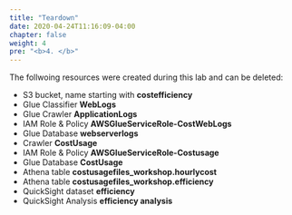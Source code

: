 ```yaml
---
title: "Teardown"
date: 2020-04-24T11:16:09-04:00
chapter: false
weight: 4
pre: "<b>4. </b>"
---
```


The follwoing resources were created during this lab and can be deleted:

 - S3 bucket, name starting with **costefficiency**
 - Glue Classifier **WebLogs**
 - Glue Crawler **ApplicationLogs**
 - IAM Role & Policy **AWSGlueServiceRole-CostWebLogs**
 - Glue Database **webserverlogs**
 - Crawler **CostUsage**
 - IAM Role & Policy **AWSGlueServiceRole-Costusage**
 - Glue Database **CostUsage**
 - Athena table **costusagefiles_workshop.hourlycost**
 - Athena table **costusagefiles_workshop.efficiency**
 - QuickSight dataset **efficiency**
 - QuickSight Analysis **efficiency analysis**
